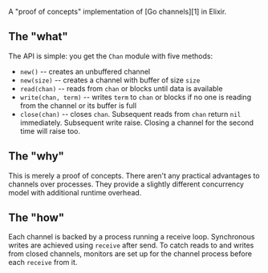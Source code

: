 A "proof of concepts" implementation of [Go channels][1] in Elixir.

## The "what"

The API is simple: you get the `Chan` module with five methods:

* `new()` -- creates an unbuffered channel
* `new(size)` -- creates a channel with buffer of size `size`
* `read(chan)` -- reads from `chan` or blocks until data is available
* `write(chan, term)` -- writes `term` to `chan` or blocks if no one is reading from the channel or its buffer is full
* `close(chan)` -- closes `chan`. Subsequent reads from `chan` return `nil` immediately. Subsequent write raise. Closing a channel for the second time will raise too.

## The "why"

This is merely a proof of concepts. There aren't any practical advantages to channels over processes. They provide a slightly different concurrency model with additional runtime overhead.

## The "how"

Each channel is backed by a process running a receive loop. Synchronous writes are achieved using `receive` after send. To catch reads to and writes from closed channels, monitors are set up for the channel process before each `receive` from it.
